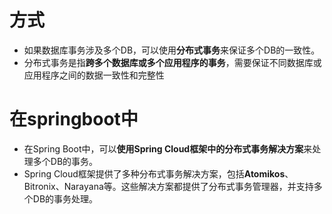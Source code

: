 # 方式
- 如果数据库事务涉及多个DB，可以使用**分布式事务**来保证多个DB的一致性。
- 分布式事务是指**跨多个数据库或多个应用程序的事务**，需要保证不同数据库或应用程序之间的数据一致性和完整性
# 在springboot中
- 在Spring Boot中，可以**使用Spring Cloud框架中的分布式事务解决方案**来处理多个DB的事务。
- Spring Cloud框架提供了多种分布式事务解决方案，包括**Atomikos**、Bitronix、Narayana等。这些解决方案都提供了分布式事务管理器，并支持多个DB的事务处理。
